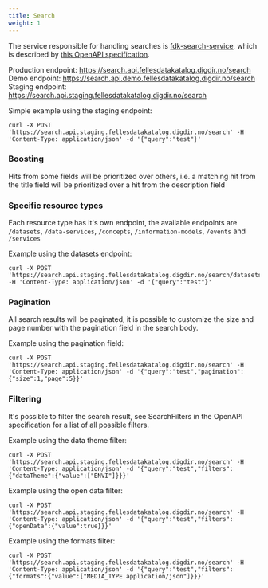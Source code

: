 ```yaml
---
title: Search
weight: 1
---
```


The service responsible for handling searches is [fdk-search-service](https://github.com/Informasjonsforvaltning/fdk-search-service), which is described by [this OpenAPI specification](https://raw.githubusercontent.com/Informasjonsforvaltning/fdk-search-service/main/openapi.yaml).

Production endpoint: <https://search.api.fellesdatakatalog.digdir.no/search>
Demo endpoint: <https://search.api.demo.fellesdatakatalog.digdir.no/search>
Staging endpoint: <https://search.api.staging.fellesdatakatalog.digdir.no/search>

Simple example using the staging endpoint:
```Shell
curl -X POST 'https://search.api.staging.fellesdatakatalog.digdir.no/search' -H 'Content-Type: application/json' -d '{"query":"test"}'
```

### Boosting

Hits from some fields will be prioritized over others, i.e. a matching hit from the title field will be prioritized over a hit from the description field

### Specific resource types

Each resource type has it's own endpoint, the available endpoints are `/datasets`, `/data-services`, `/concepts`, `/information-models`, `/events` and `/services`

Example using the datasets endpoint:
```Shell
curl -X POST 'https://search.api.staging.fellesdatakatalog.digdir.no/search/datasets' -H 'Content-Type: application/json' -d '{"query":"test"}'
```

### Pagination

All search results will be paginated, it is possible to customize the size and page number with the pagination field in the search body.

Example using the pagination field:
```Shell
curl -X POST 'https://search.api.staging.fellesdatakatalog.digdir.no/search' -H 'Content-Type: application/json' -d '{"query":"test","pagination":{"size":1,"page":5}}'
```

### Filtering

It's possible to filter the search result, see SearchFilters in the OpenAPI specification for a list of all possible filters.

Example using the data theme filter:
```Shell
curl -X POST 'https://search.api.staging.fellesdatakatalog.digdir.no/search' -H 'Content-Type: application/json' -d '{"query":"test","filters":{"dataTheme":{"value":["ENVI"]}}}'
```

Example using the open data filter:
```Shell
curl -X POST 'https://search.api.staging.fellesdatakatalog.digdir.no/search' -H 'Content-Type: application/json' -d '{"query":"test","filters":{"openData":{"value":true}}}'
```

Example using the formats filter:
```Shell
curl -X POST 'https://search.api.staging.fellesdatakatalog.digdir.no/search' -H 'Content-Type: application/json' -d '{"query":"test","filters":{"formats":{"value":["MEDIA_TYPE application/json"]}}}'
```
